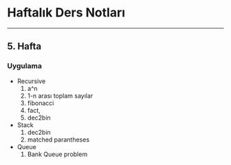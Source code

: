 # Haftalık Ders Notları
---
## 5. Hafta

### Uygulama

* Recursive
  1. a^n
  1. 1-n arası toplam sayılar
  1. fibonacci
  1. fact,
  1. dec2bin
* Stack
  1. dec2bin
  1. matched parantheses
* Queue
  1. Bank Queue problem